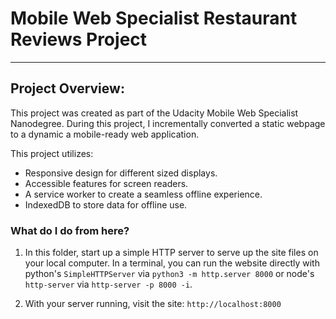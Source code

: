 # Mobile Web Specialist Restaurant Reviews Project
---

## Project Overview:

This project was created as part of the Udacity Mobile Web Specialist Nanodegree. During this project, I incrementally converted a static webpage to a dynamic a mobile-ready web application.

This project utilizes:

* Responsive design for different sized displays.
* Accessible features for screen readers.
* A service worker to create a seamless offline experience.
* IndexedDB to store data for offline use.

### What do I do from here?

1. In this folder, start up a simple HTTP server to serve up the site files on your local computer. In a terminal, you can run the website directly with python's `SimpleHTTPServer` via `python3 -m http.server 8000` or node's `http-server` via `http-server -p 8000 -i`.

2. With your server running, visit the site: `http://localhost:8000`
